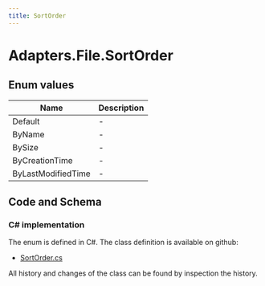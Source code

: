 ```yaml
---
title: SortOrder
---
```


# Adapters.File.SortOrder



## Enum values

| Name            | Description                                                    |
|-----------------|----------------------------------------------------------------|
| Default |  -  |
| ByName |  -  |
| BySize |  -  |
| ByCreationTime |  -  |
| ByLastModifiedTime |  -  |


## Code and Schema

### C# implementation

The enum is defined in C#. The class definition is available on github:

- [SortOrder.cs](https://github.com/BHoM/File_Toolkit/blob/develop/File_oM/enums/SortOrder.cs)

All history and changes of the class can be found by inspection the history.
